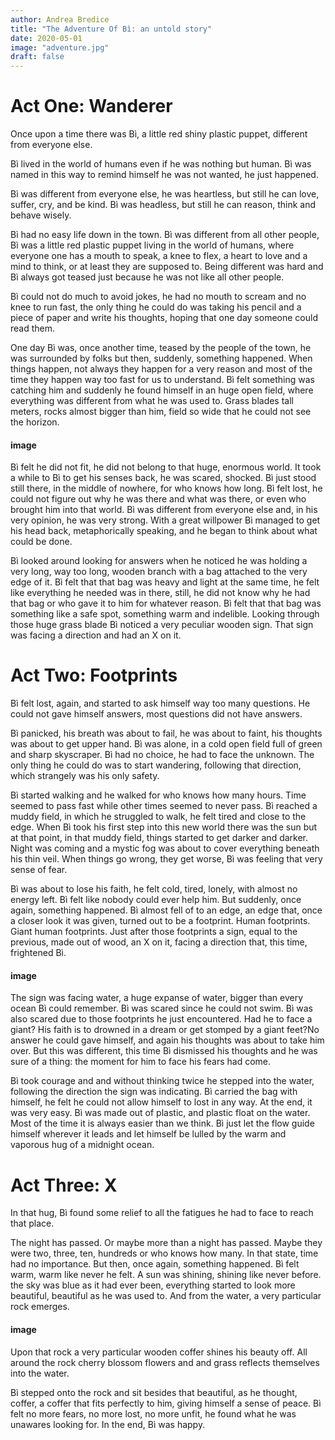 ```yaml
---
author: Andrea Bredice
title: "The Adventure Of Bì: an untold story"
date: 2020-05-01
image: "adventure.jpg"
draft: false
---
```


# **Act One: Wanderer**

Once upon a time there was Bì, a little red shiny plastic puppet, different from everyone else.

Bì lived in the world of humans even if he was nothing but human. Bì was named in this way to remind himself he was not wanted, he just happened.

Bì was different from everyone else, he was heartless, but still he can love, suffer, cry, and be kind. Bì was headless, but still he can reason, think and behave wisely.

Bì had no easy life down in the town. Bì was different from all other people, Bì was a little red plastic puppet living in the world of humans, where everyone one has a mouth to speak, a knee to flex, a heart to love and a mind to think, or at least they are supposed to. Being different was hard and Bì always got teased just because he was not like all other people.

Bì could not do much to avoid jokes, he had no mouth to scream and no knee to run fast, the only thing he could do was taking his pencil and a piece of paper and write his thoughts, hoping that one day someone could read them.

One day Bì was, once another time, teased by the people of the town, he was surrounded by folks but then, suddenly, something happened. When things happen, not always they happen for a very reason and most of the time they happen way too fast for us to understand. Bì felt something was catching him and suddenly he found himself in an huge open field, where everything was different from what he was used to. Grass blades tall meters, rocks almost bigger than him, field so wide that he could not see the horizon.

#### image

Bì felt he did not fit, he did not belong to that huge, enormous world. It took a while to Bì to get his senses back, he was scared, shocked. Bì just stood still there, in the middle of nowhere, for who knows how long. Bì felt lost, he could not figure out why he was there and what was there, or even who brought him into that world. Bì was different from everyone else and, in his very opinion, he was very strong. With a great willpower Bì managed to get his head back, metaphorically speaking, and he began to think about what could be done.

Bì looked around looking for answers when he noticed he was holding a very long, way too long, wooden branch with a bag attached to the very edge of it. Bì felt that that bag was heavy and light at the same time, he felt like everything he needed was in there, still, he did not know why he had that bag or who gave it to him for whatever reason. Bì felt that that bag was something like a safe spot, something warm and indelible. Looking through those huge grass blade Bì noticed a very peculiar wooden sign. That sign was facing a direction and had an X on it.

# **Act Two: Footprints**

Bì felt lost, again, and started to ask himself way too many questions. He could not gave himself answers, most questions did not have answers.

Bì panicked, his breath was about to fail, he was about to faint, his thoughts was about to get upper hand. Bì was alone, in a cold open field full of green and sharp skyscraper. Bì had no choice, he had to face the unknown. The only thing he could do was to start wandering, following that direction, which strangely was his only safety.

Bì started walking and he walked for who knows how many hours. Time seemed to pass fast while other times seemed to never pass. Bì reached a muddy field, in which he struggled to walk, he felt tired and close to the edge. When Bì took his first step into this new world there was the sun but at that point, in that muddy field, things started to get darker and darker. Night was coming and a mystic fog was about to cover everything beneath his thin veil. When things go wrong, they get worse, Bì was feeling that very sense of fear.

Bì was about to lose his faith, he felt cold, tired, lonely, with almost no energy left. Bì felt like nobody could ever help him. But suddenly, once again, something happened. Bì almost fell of to an edge, an edge that, once a closer look it was given, turned out to be a footprint. Human footprints. Giant human footprints. Just after those footprints a sign, equal to the previous, made out of wood, an X on it, facing a direction that, this time, frightened Bì.

#### image

The sign was facing water, a huge expanse of water, bigger than every ocean Bì could remember. Bì was scared since he could not swim. Bì was also scared due to those footprints he just encountered. Had he to face a giant? His faith is to drowned in a dream or get stomped by a giant feet?No answer he could gave himself, and again his thoughts was about to take him over. But this was different, this time Bì dismissed his thoughts and he was sure of a thing: the moment for him to face his fears had come.

Bì took courage and and without thinking twice he stepped into the water, following the direction the sign was indicating. Bì carried the bag with himself, he felt he could not allow himself to lost in any way. At the end, it was very easy. Bì was made out of plastic, and plastic float on the water. Most of the time it is always easier than we think. Bì just let the flow guide himself wherever it leads and let himself be lulled by the warm and vaporous hug of a midnight ocean.

# **Act Three: X**

In that hug, Bì found some relief to all the fatigues he had to face to reach that place.

The night has passed. Or maybe more than a night has passed. Maybe they were two, three, ten, hundreds or who knows how many. In that state, time had no importance. But then, once again, something happened. Bì felt warm, warm like never he felt. A sun was shining, shining like never before. the sky was blue as it had ever been, everything started to look more beautiful, beautiful as he was used to. And from the water, a very particular rock emerges.

#### image

Upon that rock a very particular wooden coffer shines his beauty off. All around the rock cherry blossom flowers and and grass reflects themselves into the water.

Bì stepped onto the rock and sit besides that beautiful, as he thought, coffer, a coffer that fits perfectly to him, giving himself a sense of peace. Bì felt no more fears, no more lost, no more unfit, he found what he was unawares looking for. In the end, Bì was happy.
